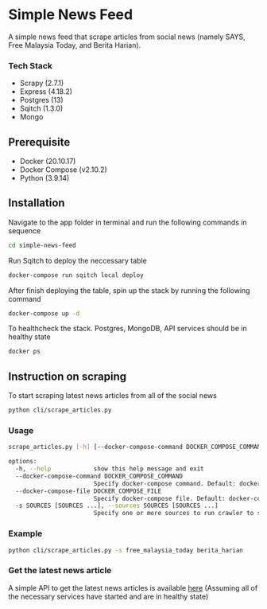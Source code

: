 # Simple News Feed
A simple news feed that scrape articles from social news (namely SAYS, Free Malaysia Today, and Berita Harian).

### Tech Stack
* Scrapy (2.7.1)
* Express (4.18.2)
* Postgres (13)
* Sqitch (1.3.0)
* Mongo

## Prerequisite
* Docker (20.10.17)
* Docker Compose (v2.10.2)
* Python (3.9.14)

## Installation
Navigate to the app folder in terminal and run the following commands in sequence
```sh
cd simple-news-feed
```

Run Sqitch to deploy the neccessary table
```sh
docker-compose run sqitch local deploy
```

After finish deploying the table, spin up the stack by running the following command
```sh
docker-compose up -d
```

To healthcheck the stack. Postgres, MongoDB, API services should be in healthy state 
```sh
docker ps
```

## Instruction on scraping
To start scraping latest news articles from all of the social news
```sh
python cli/scrape_articles.py
```

### Usage
```sh
scrape_articles.py [-h] [--docker-compose-command DOCKER_COMPOSE_COMMAND] [--docker-compose-file DOCKER_COMPOSE_FILE] [-s SOURCES [SOURCES ...]]

options:
  -h, --help            show this help message and exit
  --docker-compose-command DOCKER_COMPOSE_COMMAND
                        Specify docker-compose command. Default: docker-compose
  --docker-compose-file DOCKER_COMPOSE_FILE
                        Specify docker-compose file. Default: docker-compose.yml
  -s SOURCES [SOURCES ...], --sources SOURCES [SOURCES ...]
                        Specify one or more sources to run crawler to scrape articles. By default, it will scrape all of the sources. Supported sources: says, free_malaysia_today or berita_harian

```

### Example
```sh
python cli/scrape_articles.py -s free_malaysia_today berita_harian
```

### Get the latest news article
A simple API to get the latest news articles is available [here](http://localhost:3000/articles/latest) (Assuming all of the necessary services have started and are in healthy state)

